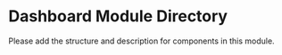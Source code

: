 Dashboard Module Directory
==========================

Please add the structure and description for components in this module.